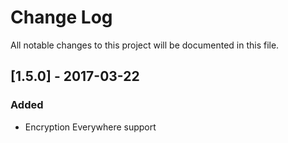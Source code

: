 # Change Log
All notable changes to this project will be documented in this file.

## [1.5.0] - 2017-03-22
### Added
- Encryption Everywhere support